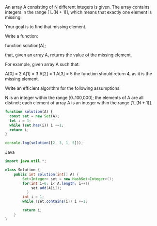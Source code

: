 An array A consisting of N different integers is given. The array contains integers in the range [1..(N + 1)], which means that exactly one element is missing.

Your goal is to find that missing element.

Write a function:

function solution(A);

that, given an array A, returns the value of the missing element.

For example, given array A such that:

  A[0] = 2
  A[1] = 3
  A[2] = 1
  A[3] = 5
the function should return 4, as it is the missing element.

Write an efficient algorithm for the following assumptions:

N is an integer within the range [0..100,000];
the elements of A are all distinct;
each element of array A is an integer within the range [1..(N + 1)].


```javascript
function solution(A) {
  const set = new Set(A);
  let i = 1;
  while (set.has(i)) i +=1;
  return i;
}

console.log(solution([2, 3, 1, 5]));

```


Java
```java
import java.util.*;

class Solution {
    public int solution(int[] A) {
        Set<Integer> set = new HashSet<Integer>();
        for(int i=0; i< A.length; i++){
            set.add(A[i]);
          }
        int i = 1;
        while (set.contains(i)) i +=1;

        return i;
    }
}
```
